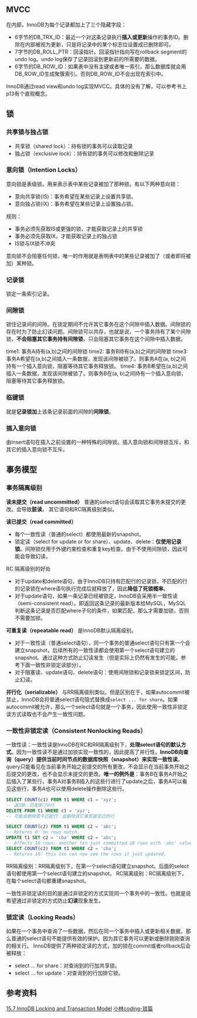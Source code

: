 ## MVCC
在内部，InnoDB为每个记录都加上了三个隐藏字段：
* 6字节的DB_TRX_ID：最近一个对这条记录执行**插入或更新**操作的事务ID。删除在内部被视为更新，只是将记录中的某个标志位设置成已删除即可。
* 7字节的DB_ROLL_PTR：回滚指针。回滚指针指向写在rollback segment的undo log。undo log保存了记录回滚到更新前的所需要的数据。
* 6字节的DB_ROW_ID：如果表中没有主键或者唯一索引，那么数据库就会用DB_ROW_ID生成聚簇索引。否则DB_ROW_ID不会出现在索引中。

InnoDB通过read view和undo log实现MVCC。具体的没有了解，可以参考书上p13有个直观概念。

## 锁

### 共享锁与独占锁
* 共享锁（shared lock）：持有锁的事务可以读取记录
* 独占锁（exclusive lock）：持有锁的事务可以修改和删除记录

### 意向锁（Intention Locks）
意向锁是表级锁。用来表示表中某些记录被加了那种锁。有以下两种意向锁：
* 意向共享锁(IS)：事务希望在某些记录上设置共享锁。
* 意向独占锁(IX)：事务希望在某些记录上设置独占锁。

规则：
* 事务必须先获取IS或更强的锁，才能获取记录上的共享锁
* 事务必须先获取IX，才能获取记录上的独占锁
* IS锁与IX锁不冲突

意向锁不会阻塞任何锁，唯一的作用就是表明表中的某些记录被加了（或者即将被加）某种锁。

### 记录锁
锁定一条索引记录。

### 间隙锁
锁住记录间的间隙。在锁定期间不允许其它事务在这个间隙中插入数据。间隙锁的存在时为了防止幻读问题。间隙锁可以共存，也就是说，一个事务持有了某个间隙锁，**不会阻塞其它事务持有间隙锁**，只会阻塞其它事务在这个间隙中插入数据。

time1: 事务A持有(a,b)之间的间隙锁
time2: 事务B持有(a,b)之间的间隙锁
time3: 事务A希望在(a,b)之间插入一条数据，发现该间隙被锁了。则事务A在(a, b)之间持有一个插入意向锁，阻塞等待其它事务释放锁。
time4: 事务B希望在(a,b)之间插入一条数据，发现该间隙被锁了。则事务B在(a, b)之间持有一个插入意向锁，阻塞等待其它事务释放锁。

### 临键锁
就是**记录锁加**上该条记录前面的间隙的**间隙锁**。

### 插入意向锁
由insert语句在插入之前设置的一种特殊的间隙锁。插入意向锁和间隙锁互斥，和其它的插入意向锁不互斥。

## 事务模型
### 事务隔离级别
**读未提交（read uncommitted）**
普通的select语句会读取其它事务未提交的更改。会导致**脏读**。
其它语句和RC隔离级别类似。

**读已提交（read committed）**
* 每个一致性读（普通的select）都使用最新的snapshot。
* 锁定读（select for update or for share）、update、delete：**仅使用记录锁**。间隙锁仅用于外键约束检查和重复key检查。由于不使用间隙锁，因此可能会导致幻读。

RC 隔离级别的好处
* 对于update和delete语句，由于InnoDB只持有匹配行的记录锁，不匹配的行的记录锁在where语句执行完成后就释放了，因此**降低了死锁概率**。 
* 对于update语句，如果一条记录已经被锁定，InnoDB会采用半一致性读（semi-consistent read）。即返回这条记录的最新版本给MySQL，MySQL判断这条记录是否匹配where子句的条件，如果匹配，那么才需要加锁，否则不需要加锁。

**可重复读（repeatable read）**
是InnoDB默认隔离级别。
* 对于一致性读（普通select语句），同一个事务的普通select语句只有第一个会建立snapshot，后续所有的一致性读都会使用第一个select语句建立的snapshot。通过这种方式防止幻读发生（但是实际上仍然有发生的可能，参考下面一致性非锁定读部分）。
* 对于阻塞读、update语句、delete语句：使用间隙锁和记录锁来锁定区间，防止幻读。

**并行化（serializable）**
与RR隔离级别类似。但是区别在于，如果autocommit被禁止，InnoDB会将普通select语句隐式替换成`select ... for share`。如果autocommit被允许，那么一个select语句就是一个事务，因此使用一致性非锁定读方式读取也不会产生一致性问题。



### 一致性非锁定读（Consistent Nonlocking Reads）
一致性读：一致性读是InnoDB在RC和RR隔离级别下，**处理select语句的默认方式**。因为一致性读不是通过加锁实现一致性的，因此提高了并行性。**InnoDB向查询（query）提供当前时间节点的数据库快照（snapshot）来实现一致性读**。query只能看见在当前事务开始之前提交的所有更改，不会显示在当前事务开始之后提交的更改，也不会显示未提交的更改。**唯一的例外是**：事务B在事务A开始之后插入了某些行，事务A对事务B插入的这些行进行了update之后，事务A可以看见这些行，事务A也可以使用delete操作删除这些行。
```sql
SELECT COUNT(c1) FROM t1 WHERE c1 = 'xyz';  
-- 返回0：匹配到了0行
DELETE FROM t1 WHERE c1 = 'xyz';  
-- 可能会删除若干匹配行：会删除其它事务提交过的行

SELECT COUNT(c2) FROM t1 WHERE c2 = 'abc';
-- Returns 0: no rows match.
UPDATE t1 SET c2 = 'cba' WHERE c2 = 'abc';
-- Affects 10 rows: another txn just committed 10 rows with 'abc' values.
SELECT COUNT(c2) FROM t1 WHERE c2 = 'cba';
-- Returns 10: this txn can now see the rows it just updated.
```

RR隔离级别：RR隔离级别下，在第一个select语句建立snapshot。后面的select语句都使用第一个select语句建立的snapshot。
RC隔离级别：RC隔离级别下，在每个select语句都重建snapshot。

一致性非锁定读的目的是通过非锁定的方式实现同一个事务中的一致性。也就是说希望通过非锁定的方式防止**幻读**现象发生。

### 锁定读（Locking Reads）
如果在一个事务中查询了一些数据，然后在同一个事务中插入或更新相关数据，那么普通的select语句不能提供有效的保护。因为其它事务可以更新或删除刚刚查询的相关行。
InnoDB提供了两种锁定读的方式，加的锁在commit或者rollback后会被释放：

* select ... for share：对查询到的行加共享锁。
* select ... for update：对查询到的行加排它锁。



## 参考资料
[15.7 InnoDB Locking and Transaction Model](https://dev.mysql.com/doc/refman/8.0/en/innodb-locking-transaction-model.html)
[小林coding-锁篇](https://xiaolincoding.com/mysql/lock/mysql_lock.html)